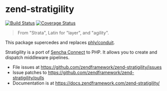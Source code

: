 # zend-stratigility

[![Build Status](https://secure.travis-ci.org/zendframework/zend-stratigility.svg?branch=master)](https://secure.travis-ci.org/zendframework/zend-stratigility)
[![Coverage Status](https://coveralls.io/repos/github/zendframework/zend-stratigility/badge.svg?branch=master)](https://coveralls.io/github/zendframework/zend-stratigility?branch=master)

> From "Strata", Latin for "layer", and "agility".

This package supercedes and replaces [phly/conduit](https://github.com/phly/conduit).

Stratigility is a port of [Sencha Connect](https://github.com/senchalabs/connect)
to PHP. It allows you to create and dispatch middleware pipelines.

- File issues at https://github.com/zendframework/zend-stratigility/issues
- Issue patches to https://github.com/zendframework/zend-stratigility/pulls
- Documentation is at https://docs.zendframework.com/zend-stratigility/
